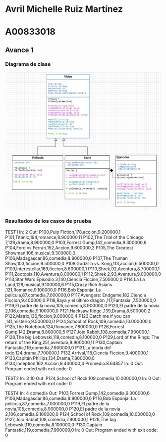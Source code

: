 # Avril Michelle Ruiz Martínez
# A00833018
## Avance 1
### Diagrama de clase 
![](umlEntrega1.png)

### Resultados de los casos de prueba 

TEST1
In:
2
Out:
P100,Pulp Fiction,178,accion,9.200000,1
P101,Titanic,194,romance,8.900000,11
P102,The Trial of the Chicago 7,129,drama,8.900000,0
P103,Forrest Gump,142,comedia,9.300000,6
P104,Ford vs Ferrari,152,Accion,9.600000,2
P105,The Greatest Showman,106,musical,9.300000,0
P106,Madagascar,86,comedia,8.900000,0
P107,The Truman Show,103,ficcion,9.500000,0
P108,Godzilla vs. Kong,113,accion,6.500000,0
P109,Interestellar,169,ficcion,8.600000,1
P110,Shrek,92,Aventura,8.700000,1
P111,Zootopia,110,Aventura,8.000000,1
P112,Shrek 2,93,Aventura,9.000000,0
P113,Star Wars Episodio 3,140,Ciencia Ficcion,7.500000,0
P114,La La Land,128,musical,9.100000,6
P115,Crazy Rich Asians ,121,Romance,9.100000,0
P116,Bob Esponja: La película,87,comedia,7.000000,0
P117,Avengers: Endgame,182,Ciencia Ficcion,9.400000,0
P118,Raya y el último dragón ,117,Fantasía ,7.500000,0
P119,El padre de la novia,105,comedia,8.900000,0
P120,El padre de la novia 2,106,comedia,9.100000,0
P121,Hacksaw Ridge ,139,Drama,8.500000,2
P122,Matrix,136,ficcion,9.000000,4
P123,Catch me if you can ,141,misterio,9.500000,0
P124,School of Rock,109,comedia,10.000000,0
P125,The Notebook,124,Romance,7.800000,0
P126,Forrest Gump,142,Drama,8.800000,5
P127,Jojo Rabbit,108,comedia,7.900000,1
P128,The big Lebowski,119,comedia,8.100000,0
P129,Lord of the Rings: The return of the King,251,aventura,8.900000,11
P130,Captain Fantastic,119,comedia,7.900000,0
P131,La teoría del todo,124,drama,7.700000,1
P132,Arrival,118,Ciencia Ficcion,9.400000,1
P133,Capitán Phillips,134,Drama,7.800000,0
P134,Inception,162,Accion,9.400000,4
Promedio:8.64857
In:
0
Out:
Program ended with exit code: 0


TEST2
In: 
3
10
Out:
P124,School of Rock,109,comedia,10.000000,0
In:
0
Out:
Program ended with exit code: 0


TEST4
In: 
4
comedia
Out:
P103,Forrest Gump,142,comedia,9.300000,6
P106,Madagascar,86,comedia,8.900000,0
P116,Bob Esponja: La película,87,comedia,7.000000,0
P119,El padre de la novia,105,comedia,8.900000,0
P120,El padre de la novia 2,106,comedia,9.100000,0
P124,School of Rock,109,comedia,10.000000,0
P127,Jojo Rabbit,108,comedia,7.900000,1
P128,The big Lebowski,119,comedia,8.100000,0
P130,Captain Fantastic,119,comedia,7.900000,0
In:
0
Out:
Program ended with exit code: 0

